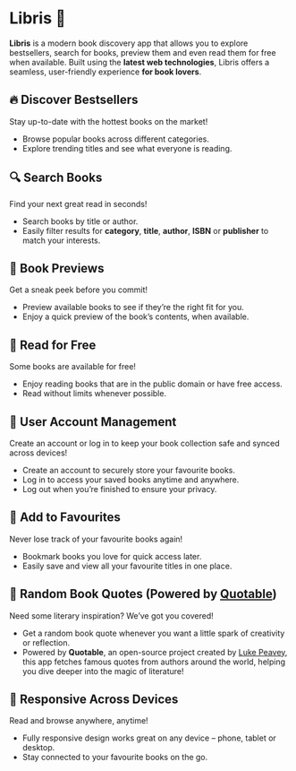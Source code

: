 # Libris 📖

**Libris** is a modern book discovery app that allows you to explore bestsellers, search for books, preview them and even read them for free when available. Built using the **latest web technologies**, Libris offers a seamless, user-friendly experience **for book lovers**.

## **🔥 Discover Bestsellers**

Stay up-to-date with the hottest books on the market!

- Browse popular books across different categories.
- Explore trending titles and see what everyone is reading.

## **🔍 Search Books**

Find your next great read in seconds!

- Search books by title or author.
- Easily filter results for **category**, **title**, **author**, **ISBN** or **publisher** to match your interests.

## **👀 Book Previews**

Get a sneak peek before you commit!

- Preview available books to see if they’re the right fit for you.
- Enjoy a quick preview of the book’s contents, when available.

## **📖 Read for Free**

Some books are available for free!

- Enjoy reading books that are in the public domain or have free access.
- Read without limits whenever possible.

## **👤 User Account Management**

Create an account or log in to keep your book collection safe and synced across devices!

- Create an account to securely store your favourite books.
- Log in to access your saved books anytime and anywhere.
- Log out when you’re finished to ensure your privacy.

## **💖 Add to Favourites**

Never lose track of your favourite books again!

- Bookmark books you love for quick access later.
- Easily save and view all your favourite titles in one place.

## **💬 Random Book Quotes (Powered by [Quotable](https://github.com/lukePeavey/quotable))**

Need some literary inspiration? We’ve got you covered!

- Get a random book quote whenever you want a little spark of creativity or reflection.
- Powered by **Quotable**, an open-source project created by [Luke Peavey](https://github.com/lukePeavey), this app fetches famous quotes from authors around the world, helping you dive deeper into the magic of literature!

## **📱 Responsive Across Devices**

Read and browse anywhere, anytime!

- Fully responsive design works great on any device – phone, tablet or desktop.
- Stay connected to your favourite books on the go.
